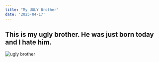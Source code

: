 ```yaml
---
title: "My UGLY Brother"
date: '2025-04-17'
---
```

This is my ugly brother. He was just born today and I hate him.
---

![ugly brother](/images/monkey-2.jpg "Stinky ugly brother")